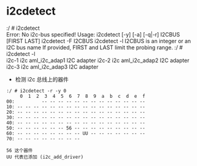 # i2cdetect

:/ # i2cdetect                                                           
Error: No i2c-bus specified!
Usage: i2cdetect [-y] [-a] [-q|-r] I2CBUS [FIRST LAST]
       i2cdetect -F I2CBUS
       i2cdetect -l
  I2CBUS is an integer or an I2C bus name
  If provided, FIRST and LAST limit the probing range.
:/ # i2cdetect -l                                                        
i2c-1   i2c         aml_i2c_adap1                       I2C adapter
i2c-2   i2c         aml_i2c_adap2                       I2C adapter
i2c-3   i2c         aml_i2c_adap3                       I2C adapter

- 检测 i2c 总线上的器件
```shell
:/ # i2cdetect -r -y 0
     0  1  2  3  4  5  6  7  8  9  a  b  c  d  e  f
00:          -- -- -- -- -- -- -- -- -- -- -- -- --
10: -- -- -- -- -- -- -- -- -- -- -- -- -- -- -- --
20: -- -- -- -- -- -- -- -- -- -- -- -- -- -- -- --
30: -- -- -- -- -- -- -- -- -- -- -- -- -- -- -- --
40: -- -- -- -- -- -- -- -- -- -- -- -- -- -- -- --
50: -- -- -- -- -- -- 56 -- -- -- -- -- -- -- -- --
60: -- -- -- -- -- -- -- -- UU -- -- -- -- -- -- --
70: -- -- -- -- -- -- -- --

56 这个器件
UU 代表已添加 (i2c_add_driver)
```
